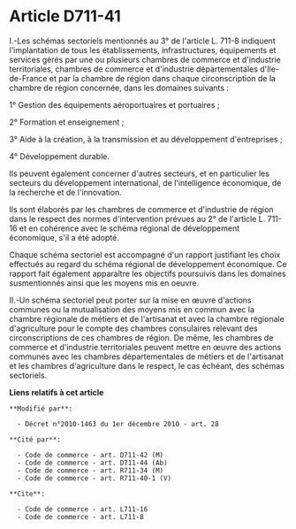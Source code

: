 # Article D711-41

I.-Les schémas sectoriels mentionnés au 3° de l'article L. 711-8 indiquent l'implantation de tous les établissements,
infrastructures, équipements et services gérés par une ou plusieurs chambres de commerce et d'industrie territoriales,
chambres de commerce et d'industrie départementales d'Ile-de-France et par la chambre de région dans chaque circonscription
de la chambre de région concernée, dans les domaines suivants : 

1° Gestion des équipements aéroportuaires et portuaires ; 

2° Formation et enseignement ; 

3° Aide à la création, à la transmission et au développement d'entreprises ; 

4° Développement durable. 

Ils peuvent également concerner d'autres secteurs, et en particulier les secteurs du développement international, de
l'intelligence économique, de la recherche et de l'innovation. 

Ils sont élaborés par les chambres de commerce et d'industrie de région dans le respect des normes d'intervention prévues au
2° de l'article L. 711-16 et en cohérence avec le schéma régional de développement économique, s'il a été adopté. 

Chaque schéma sectoriel est accompagné d'un rapport justifiant les choix effectués au regard du schéma régional de
développement économique. Ce rapport fait également apparaître les objectifs poursuivis dans les domaines susmentionnés ainsi
que les moyens mis en oeuvre. 

II.-Un schéma sectoriel peut porter sur la mise en œuvre d'actions communes ou la mutualisation des moyens mis en commun avec
la chambre régionale de métiers et de l'artisanat et avec la chambre régionale d'agriculture pour le compte des chambres
consulaires relevant des circonscriptions de ces chambres de région. De même, les chambres de commerce et d'industrie
territoriales peuvent mettre en œuvre des actions communes avec les chambres départementales de métiers et de l'artisanat et
les chambres d'agriculture dans le respect, le cas échéant, des schémas sectoriels.

**Liens relatifs à cet article**

	**Modifié par**:

	  - Décret n°2010-1463 du 1er décembre 2010 - art. 28

	**Cité par**:

	  - Code de commerce - art. D711-42 (M)
	  - Code de commerce - art. D711-44 (Ab)
	  - Code de commerce - art. R711-34 (M)
	  - Code de commerce - art. R711-40-1 (V)

	**Cite**:

	  - Code de commerce - art. L711-16
	  - Code de commerce - art. L711-8
